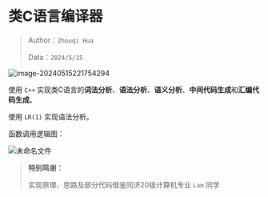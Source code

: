 # 类C语言编译器

> Author：`Zhouqi Hua`
>
> Data：`2024/5/15`



![image-20240515221754294](http://henry-typora.oss-cn-beijing.aliyuncs.com/img/image-20240515221754294.png)

使用 `C++` 实现类C语言的**词法分析**、**语法分析**、**语义分析**、**中间代码生成**和**汇编代码生成**。

使用 `LR(1)` 实现语法分析。



函数调用逻辑图：

![未命名文件](http://henry-typora.oss-cn-beijing.aliyuncs.com/img/未命名文件.png)

> **特别鸣谢：**
>
> 实现原理、思路及部分代码借鉴同济20级计算机专业 `Lam` 同学